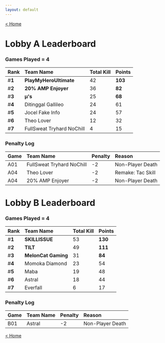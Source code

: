 ```yaml
---
layout: default
---
```


[< Home](https://kanziebub.github.io/SurvivalProtocol/)


# **Lobby A Leaderboard**

### Games Played = 4

|  Rank  | Team Name             | Total Kill | **Points** |
|:-------|:----------------------|:-----------|:-----------|
| #**1** | **PlayMyHeroUltimate** | 42 | **103** | 
| #**2** | **20% AMP Enjoyer** | 36 | **82** | 
| #**3** | **µ's** | 25 | **68** | 
| #**4** | Ditinggal Gallileo | 24 | 61 | 
| #**5** | Jocel Fake Info | 24 | 57 | 
| #**6** | Theo Lover | 12 | 32 | 
| #**7** | FullSweat Tryhard NoChill | 4 | 15 | 

### Penalty Log

|  Game  | Team Name | Penalty | Reason                |
|:-------|:----------|:--------|:----------------------|
| A01 | FullSweat Tryhard NoChill | -2 | Non-Player Death | 
| A04 | Theo Lover | -2 | Remake: Tac Skill | 
| A04 | 20% AMP Enjoyer | -2 | Non-Player Death | 
 
 

# **Lobby B Leaderboard**

### Games Played = 4

|  Rank  | Team Name             | Total Kill | **Points** |
|:-------|:----------------------|:-----------|:-----------|
| #**1** | **SKILLISSUE** | 53 | **130** | 
| #**2** | **TILT** | 49 | **111** | 
| #**3** | **MelonCat Gaming** | 31 | **84** | 
| #**4** | Momoka Diamond | 23 | 54 | 
| #**5** | Maba | 19 | 48 | 
| #**6** | Astral | 18 | 44 | 
| #**7** | Everfall | 6 | 17 | 

### Penalty Log

|  Game  | Team Name | Penalty | Reason                |
|:-------|:----------|:--------|:----------------------|
| B01 | Astral | -2 | Non-Player Death | 
 
 

[< Home](https://kanziebub.github.io/SurvivalProtocol/)
    